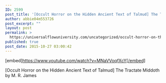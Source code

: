 ```yaml
---
ID: 2599
post_title: '[Occult Horror on the Hidden Ancient Text of Talmud] The Tractate Middoth'
author: abbie04m553726
post_excerpt: ""
layout: post
permalink: >
  https://universalflowuniversity.com/uncategorized/occult-horror-on-the-hidden-ancient-text-of-talmud-the-tractate-middoth/
published: true
post_date: 2015-10-27 03:00:42
---
```

[embed]https://www.youtube.com/watch?v=MNaVVoqfXcY[/embed]<br>
<p>[Occult Horror on the Hidden Ancient Text of Talmud] The Tractate Middoth by M. R. James</p>